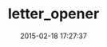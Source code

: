 ---
layout: post
title:  "letter_opener"
repo:   "ryanb/letter_opener"
date:   2015-02-18 17:27:37
gemurl: http://github.com/ryanb/letter_opener
---